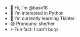 - 👋 Hi, I’m @basv18
- 👀 I’m interested in Python
- 🌱 I’m currently learning Tkinter
- 😄 Pronouns: she/her
- ⚡ Fun fact: I can't burp

<!---
basv18/basv18 is a ✨ special ✨ repository because its `README.md` (this file) appears on your GitHub profile.
You can click the Preview link to take a look at your changes.
--->
